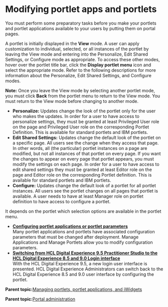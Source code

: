 # Modifying portlet apps and portlets

You must perform some preparatory tasks before you make your portlets and portlet applications available to your users by putting them on portal pages.

A portlet is initially displayed in the **View** mode. A user can apply customization to individual, selected, or all instances of the portlet by leaving the View mode and entering into the Personalize, Edit Shared Settings, or Configure mode as appropriate. To access these other modes, hover over the portlet title bar, click the **Display portlet menu** icon and select the appropriate mode. Refer to the following descriptions for more information about the Personalize, Edit Shared Settings, and Configure modes.

**Note:** Once you leave the View mode by selecting another portlet mode, you must click **Back** from the portlet menu to return to the View mode. You must return to the View mode before changing to another mode.

-   **Personalize:** Updates change the look of the portlet only for the user who makes the updates. In order for a user to have access to personalize settings, they must be granted at least Privileged User role on the page and Privileged User role on the corresponding Portlet Definition. This is available for standard portlets and IBM portlets.
-   **Edit Shared Settings:** Updates change the default look of the portlet on a specific page. All users see the change when they access that page. In other words, all \(the particular\) portlet instances on a page are modified, but not all instances of that portlet on every page. If you want the changes to appear on every page that portlet appears, you must modify the settings on each page. In order for a user to have access to edit shared settings they must be granted at least Editor role on the page and Editor role on the corresponding Portlet definition. This is available for standard portlets and IBM portlets.
-   **Configure:** Updates change the default look of a portlet for all portlet instances. All users see the portlet changes on all pages that portlet is available. A user needs to have at least Manager role on portlet definition to have access to configure a portlet.

It depends on the portlet which selection options are available in the portlet menu.

-   **[Configuring portlet applications or portlet parameters](../admin-system/portletapps_cfg.md)**  
Many portlet applications and portlets have associated configuration parameters that must be changed after deployment. Manage Applications and Manage Portlets allow you to modify configuration parameters.
-   **[Switching from HCL Digital Experience 9.5 Practitioner Studio to the HCL Digital Experience 8.5 and 9.0 Login interface](../admin-system/portletapps_changelogin.md)**  
With the HCL Digital Experience 9.5, a new login user interface is presented. HCL Digital Experience Administrators can switch back to the HCL Digital Experience 8.5 and 9.0 user interface by configuring the portlet.

**Parent topic:**[Managing portlets, portlet applications, and iWidgets](../admin-system/adpltadmwork.md)

**Parent topic:**[Portal administration](../practitioner_studio/administration.md)

